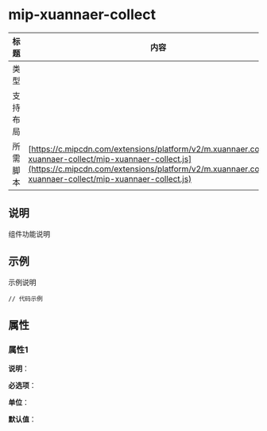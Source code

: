 # mip-xuannaer-collect

标题|内容
----|----
类型|
支持布局|
所需脚本| [https://c.mipcdn.com/extensions/platform/v2/m.xuannaer.com/mip-xuannaer-collect/mip-xuannaer-collect.js](https://c.mipcdn.com/extensions/platform/v2/m.xuannaer.com/mip-xuannaer-collect/mip-xuannaer-collect.js)

## 说明

组件功能说明

## 示例

示例说明

```
// 代码示例
```

## 属性

### 属性1

**说明**：

**必选项**：

**单位**：

**默认值**：